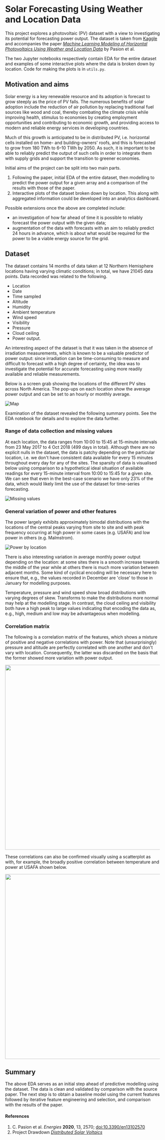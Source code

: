 # Solar Forecasting Using Weather and Location Data

This project explores a photovoltaic (PV) dataset with a view to investigating its potential for forecasting power output. The dataset is taken from [Kaggle](https://www.kaggle.com/datasets/saurabhshahane/northern-hemisphere-horizontal-photovoltaic) and accompanies the paper [*Machine Learning Modeling of Horizontal Photovoltaics Using Weather and Location Data*](https://www.mdpi.com/1996-1073/13/10/2570) by Pasion et al. 

The two Jupyter notebooks respectively contain EDA for the entire dataset and examples of some interactive plots where the data is broken down by location. Code for making the plots is in `utils.py`.

## Motivation and aims
Solar energy is a key renewable resource and its adoption is forecast to grow steeply as the price of PV falls. The numerous benefits of solar adoption include the reduction of air pollution by replacing traditional fuel sources like wood and coal, thereby combating the climate crisis while improving health, stimulus to economies by creating employment opportunities and contributing to economic growth, and providing access to modern and reliable energy services in developing countries. 

Much of this growth is anticipated to be in distributed PV, i.e. horizontal cells installed on home- and building-owners' roofs, and this is forecasted to grow from 180 TWh to 6–10 TWh by 2050. As such, it is important to be able to reliably predict the output of such cells in order to integrate them with supply grids and support the transition to greener economies.

Initial aims of the project can be split into two main parts.
1. Following the paper, initial EDA of the entire dataset, then modelling to predict the power output for a given array and a comparison of the results with those of the paper.
2. Interactive plots of the dataset broken down by location. This along with aggregated information could be developed into an analytics dashboard.

Possible extensions once the above are completed include:
- an investigation of how far ahead of time it is possible to reliably forecast the power output with the given data;
- augmentation of the data with forecasts with an aim to reliably predict 24 hours in advance, which is about what would be required for the power to be a viable energy source for the grid.

## Dataset
The dataset contains 14 months of data taken at 12 Northern Hemisphere locations having varying climatic conditions; in total, we have 21045 data points. Data recorded was related to the following. 
- Location 
- Date 
- Time sampled 
- Altitude
- Humidity
- Ambient temperature
- Wind speed
- Visibility
- Pressure
- Cloud ceiling
- Power output.

An interesting aspect of the dataset is that it was taken in the absence of irradiation measurements, which is known to be a valuable predictor of power output: since irradiation can be time-consuming to measure and difficult to forecast with a high degree of certainty, the idea was to investigate the potential for accurate forecasting using more readily available and reliable measurements. 

Below is a screen grab showing the locations of the different PV sites across North America. The pop-ups on each location show the average power output and can be set to an hourly or monthly average.

![Map](./images/map_example.png)

Examination of the dataset revealed the following summary points. See the EDA notebook for details and to explore the data further. 

### Range of data collection and missing values
At each location, the data ranges from 10:00 to 15:45 at 15-minute intervals from 23 May 2017 to 4 Oct 2018 (499 days in total). Although there are no explicit nulls in the dataset, the data is patchy depending on the particular location, i.e. we don't have consistent data available for every 15 minutes throughout every day for any of the sites. The sparsity of data is visualised below using comparison to a hypothetical ideal situation of available readings for every 15-minute interval from 10:00 to 15:45 for a given site. We can see that even in the best-case scenario we have only 23% of the data, which would likely limit the use of the dataset for time-series forecasting.

![Missing values](./images/missing_values.png)

### General variation of power and other features
The power largely exhibits approximately bimodal distributions with the locations of the central peaks varying from site to site and with peak frequency occurring at high power in some cases (e.g. USAFA) and low power in others (e.g. Malmstrom). 

![Power by location](./images/power_by_loc.png)

There is also interesting variation in average monthly power output depending on the location: at some sites there is a smooth increase towards the middle of the year while at others there is much more variation between adjacent months. Some kind of cyclical encoding will be necessary here to ensure that, e.g., the values recorded in December are 'close' to those in January for modelling purposes.

Temperature, pressure and wind speed show broad distributions with varying degrees of skew. Transforms to make the distributions more normal may help at the modelling stage. In contrast, the cloud ceiling and visibility both have a high peak to large values indicating that encoding the data as, e.g., high, medium and low may be advantageous when modelling. 

### Correlation matrix
The following is a correlation matrix of the features, which shows a mixture of positive and negative correlations with power. Note that (unsurprisingly) pressure and altitude are perfectly correlated with one another and don't vary with location. Consequently, the latter was discarded on the basis that the former showed more variation with power output.

<img src="./images/correlation_matrix.png" width="700" height="600" />

These correlations can also be confirmed visually using a scatterplot as with, for example, the broadly positive correlation between temperature and power at USAFA shown below.

<img src="./images/power_vs_temp.png" width="700" height="600" /> 

## Summary 
The above EDA serves as an initial step ahead of predictive modelling using the dataset. The data is clean and validated by comparison with the source paper. The next step is to obtain a baseline model using the current features followed by iterative feature engineering and selection, and comparison with the results of the paper.

#### References
1. C. Pasion et al. *Energies* **2020**, 13, 2570; [doi:10.3390/en13102570](https://www.mdpi.com/1996-1073/13/10/2570)
2. Project Drawdown [*Distributed Solar Voltaics*](https://drawdown.org/solutions/distributed-solar-photovoltaics#:~:text=Distributed%20solar%20photovoltaics%20(PV)%20are,and%20natural%20gas%20power%20plants.)